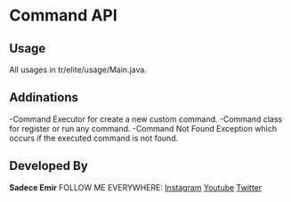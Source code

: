 # Command API

## Usage
All usages in tr/elite/usage/Main.java.

## Addinations
-Command Executor for create a new custom command.
-Command class for register or run any command.
-Command Not Found Exception which occurs if the executed command is not found.

## Developed By
**Sadece Emir**
FOLLOW ME EVERYWHERE: 
[Instagram](https://www.instagram.com/sadece.emir0/)
[Youtube](https://www.youtube.com/channel/UC6IvUFue9GxZdcnE9oYdtbQ)
[Twitter](https://twitter.com/SadeceEmir0)
